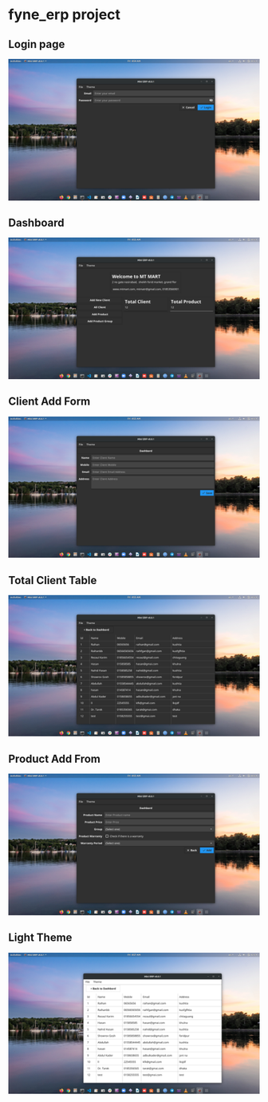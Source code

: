 # fyne_erp project

## Login page

![login](img/1.png)

## Dashboard

![](img/2.png)

## Client Add Form

![](img/3.png)

## Total Client Table

![](img/4.png)

## Product Add From

![](img/5.png)

## Light Theme

![](img/6.png)
